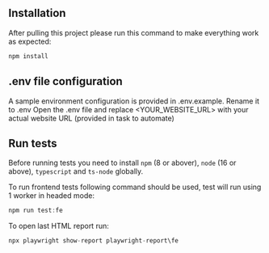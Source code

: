 ## Installation

After pulling this project please run this command to make everything work as expected:

```typescript
npm install
```
## .env file configuration

A sample environment configuration is provided in .env.example. Rename it to .env
Open the .env file and replace <YOUR_WEBSITE_URL> with your actual website URL (provided in task to automate)

## Run tests

Before running tests you need to install ```npm``` (8 or abover), ```node``` (16 or above), ```typescript``` and ```ts-node``` globally.

To run frontend tests following command should be used, test will run using 1 worker in headed mode:

```typescript
npm run test:fe
```
To open last HTML report run:

```typescript
npx playwright show-report playwright-report\fe
```
